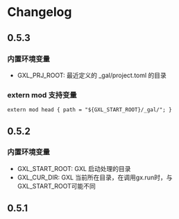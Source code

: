 # Changelog

## 0.5.3

### 内置环境变量
- GXL_PRJ_ROOT:    最近定义的 _gal/project.toml 的目录

###  extern mod 支持变量
 ```
 extern mod head { path = "${GXL_START_ROOT}/_gal/"; }
 ```

## 0.5.2
### 内置环境变量
- GXL_START_ROOT:  GXL 启动处理的目录
- GXL_CUR_DIR:  GXL 当前所在目录，在调用gx.run时，与GXL_START_ROOT可能不同

## 0.5.1
